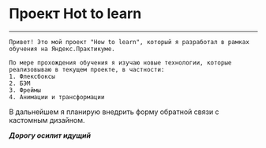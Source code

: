# Проект Hot to learn
---
```
Привет! Это мой проект "How to learn", который я разработал в рамках обучения на Яндекс.Практикуме.

По мере прохождения обучения я изучаю новые технологии, которые реализовываю в текущем проекте, в частности:
1. Флексбоксы
2. БЭМ
3. Фреймы
4. Анимации и трансформации
```
В дальнейшем я планирую внедрить форму обратной связи с кастомным дизайном.

***Дорогу осилит идущий***
